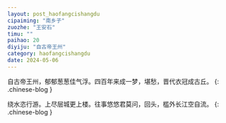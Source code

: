 ```yaml
---
layout: post_haofangcishangdu
cipaiming: "南乡子"
zuozhe: "王安石"
timu: ""
paihao: 20
diyiju: "自古帝王州"
category: haofangcishangdu
date: 2024-05-06
---
```


自古帝王州，郁郁葱葱佳气浮。四百年来成一梦，堪愁，晋代衣冠成古丘。
{: .chinese-blog }

绕水恣行游。上尽层城更上楼。往事悠悠君莫问，回头，槛外长江空自流。
{: .chinese-blog }
